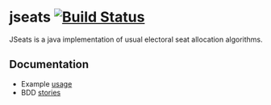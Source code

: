 jseats [![Build Status](https://travis-ci.org/pau-minoves/jseats.svg?branch=master)](https://travis-ci.org/pau-minoves/jseats)
======



JSeats is a java implementation of usual electoral seat allocation algorithms.

## Documentation


 * Example [usage](src/test/java/org/jseats/unit/ExampleProcessorTest.java)
 * BDD [stories](src/test/resources/stories)
